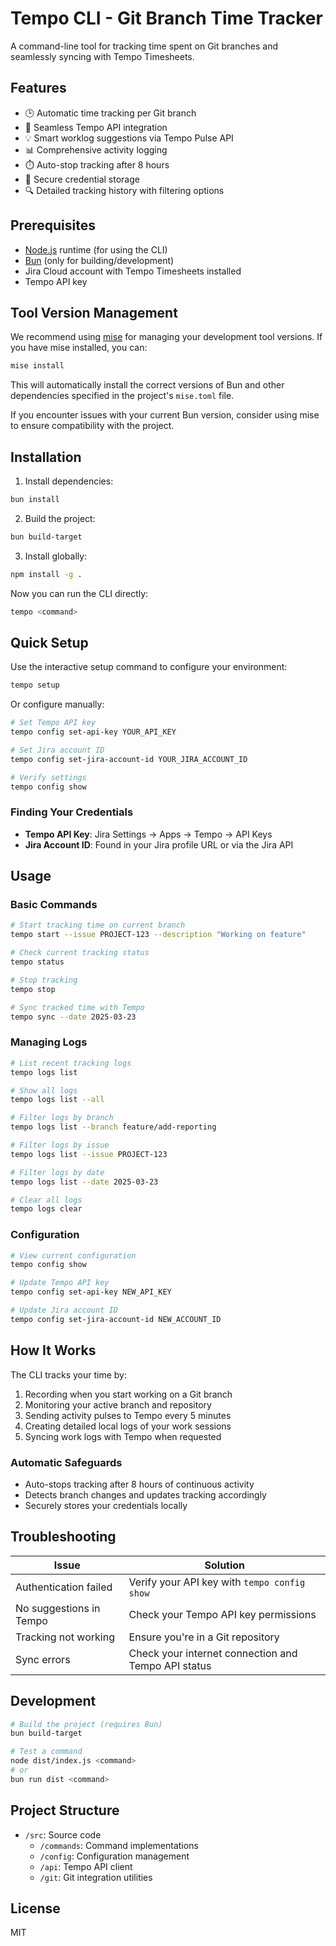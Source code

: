# Tempo CLI - Git Branch Time Tracker

A command-line tool for tracking time spent on Git branches and seamlessly syncing with Tempo Timesheets.

## Features

- 🕒 Automatic time tracking per Git branch
- 🔄 Seamless Tempo API integration
- 💡 Smart worklog suggestions via Tempo Pulse API
- 📊 Comprehensive activity logging
- ⏱️ Auto-stop tracking after 8 hours
- 🔐 Secure credential storage
- 🔍 Detailed tracking history with filtering options

## Prerequisites

- [Node.js](https://nodejs.org/) runtime (for using the CLI)
- [Bun](https://bun.sh/) (only for building/development)
- Jira Cloud account with Tempo Timesheets installed
- Tempo API key

## Tool Version Management

We recommend using [mise](https://mise.jdx.dev/getting-started.html) for managing your development tool versions. If you have mise installed, you can:

```bash
mise install
```

This will automatically install the correct versions of Bun and other dependencies specified in the project's `mise.toml` file.

If you encounter issues with your current Bun version, consider using mise to ensure compatibility with the project.

## Installation

1. Install dependencies:
```bash
bun install
```

2. Build the project:
```bash
bun build-target
```

3. Install globally:
```bash
npm install -g .
```

Now you can run the CLI directly:
```bash
tempo <command>
```

## Quick Setup

Use the interactive setup command to configure your environment:

```bash
tempo setup
```

Or configure manually:

```bash
# Set Tempo API key
tempo config set-api-key YOUR_API_KEY

# Set Jira account ID
tempo config set-jira-account-id YOUR_JIRA_ACCOUNT_ID

# Verify settings
tempo config show
```

### Finding Your Credentials

- **Tempo API Key**: Jira Settings → Apps → Tempo → API Keys
- **Jira Account ID**: Found in your Jira profile URL or via the Jira API

## Usage

### Basic Commands

```bash
# Start tracking time on current branch
tempo start --issue PROJECT-123 --description "Working on feature"

# Check current tracking status
tempo status

# Stop tracking
tempo stop

# Sync tracked time with Tempo
tempo sync --date 2025-03-23
```

### Managing Logs

```bash
# List recent tracking logs
tempo logs list

# Show all logs
tempo logs list --all

# Filter logs by branch
tempo logs list --branch feature/add-reporting

# Filter logs by issue
tempo logs list --issue PROJECT-123

# Filter logs by date
tempo logs list --date 2025-03-23

# Clear all logs
tempo logs clear
```

### Configuration

```bash
# View current configuration
tempo config show

# Update Tempo API key
tempo config set-api-key NEW_API_KEY

# Update Jira account ID
tempo config set-jira-account-id NEW_ACCOUNT_ID
```

## How It Works

The CLI tracks your time by:

1. Recording when you start working on a Git branch
2. Monitoring your active branch and repository
3. Sending activity pulses to Tempo every 5 minutes
4. Creating detailed local logs of your work sessions
5. Syncing work logs with Tempo when requested

### Automatic Safeguards

- Auto-stops tracking after 8 hours of continuous activity
- Detects branch changes and updates tracking accordingly
- Securely stores your credentials locally

## Troubleshooting

| Issue | Solution |
|-------|----------|
| Authentication failed | Verify your API key with `tempo config show` |
| No suggestions in Tempo | Check your Tempo API key permissions |
| Tracking not working | Ensure you're in a Git repository |
| Sync errors | Check your internet connection and Tempo API status |

## Development

```bash
# Build the project (requires Bun)
bun build-target

# Test a command
node dist/index.js <command>
# or
bun run dist <command>
```

## Project Structure

- `/src`: Source code
  - `/commands`: Command implementations
  - `/config`: Configuration management
  - `/api`: Tempo API client
  - `/git`: Git integration utilities

## License

MIT
